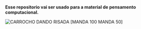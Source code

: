 **Esse repositorio vai ser usado para a material de pensamento computacional.**

![CARROCHO DANDO RISADA](https://media1.tenor.com/m/aPgTU-Z9j1MAAAAd/funny-dogs-cute.gif)
[MANDA 100 MANDA 50]  

